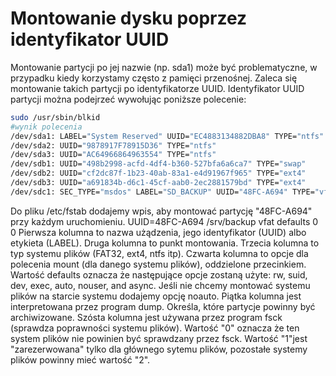 Montowanie dysku poprzez identyfikator UUID
===========================================

Montowanie partycji po jej nazwie (np. sda1) może być problematyczne, w przypadku kiedy korzystamy często z pamięci przenośnej. Zaleca się montowanie takich partycji po identyfikatorze UUID. Identyfikator UUID partycji można podejrzeć wywołując poniższe polecenie:

``` bash
sudo /usr/sbin/blkid
#wynik polecenia
/dev/sda1: LABEL="System Reserved" UUID="EC4883134882DBA8" TYPE="ntfs"
/dev/sda2: UUID="9878917F78915D36" TYPE="ntfs"
/dev/sda3: UUID="AC64966864963554" TYPE="ntfs"
/dev/sdb1: UUID="498b2998-acfd-4df4-b360-527bfa6a6ca7" TYPE="swap"
/dev/sdb2: UUID="cf2dc87f-1b23-40ab-83a1-e4d91967f965" TYPE="ext4"
/dev/sdb3: UUID="a691834b-d6c1-45cf-aab0-2ec2881579bd" TYPE="ext4"
/dev/sdc1: SEC_TYPE="msdos" LABEL="SD_BACKUP" UUID="48FC-A694" TYPE="vfat"
```

Do pliku /etc/fstab dodajemy wpis, aby montować partycję "48FC-A694" przy każdym uruchomieniu. <syntaxhiglight lang="text"> UUID=48FC-A694 /srv/backup vfat defaults 0 0 </syntaxhiglight> Pierwsza kolumna to nazwa użądzenia, jego identyfikator (UUID) albo etykieta (LABEL).
Druga kolumna to punkt montowania.
Trzecia kolumna to typ systemu plików (FAT32, ext4, ntfs itp).
Czwarta kolumna to opcje dla polecenia mount (dla danego systemu plików), oddzielone przecinkiem. Wartość defaults oznacza że następujące opcje zostaną użyte: rw, suid, dev, exec, auto, nouser, and async. Jeśli nie chcemy montować systemu plików na starcie systemu dodajemy opcję noauto.
Piątka kolumna jest interpretowana przez program dump. Określa, które partycje powinny być archiwizowane.
Szósta kolumna jest używana przez program fsck (sprawdza poprawności systemu plików). Wartość "0" oznacza że ten system plików nie powinien być sprawdzany przez fsck. Wartość "1"jest "zarezerwowana" tylko dla głównego sytemu plików, pozostałe systemy plików powinny mieć wartość "2".